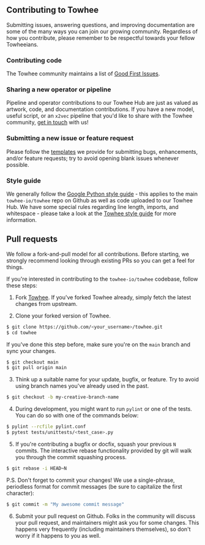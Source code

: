 ## Contributing to Towhee

Submitting issues, answering questions, and improving documentation are some of the many ways you can join our growing community. Regardless of how you contribute, please remember to be respectful towards your fellow Towheeians.

### Contributing code

The Towhee community maintains a list of [Good First Issues](https://github.com/towhee-io/towhee/contribute).

### Sharing a new operator or pipeline

Pipeline and operator contributions to our Towhee Hub are just as valued as artwork, code, and documentation contributions. If you have a new model, useful script, or an `x2vec` pipeline that you'd like to share with the Towhee community, [get in touch](towhee-team@zilliz.com) with us!

### Submitting a new issue or feature request

Please follow the [templates](https://github.com/towhee-io/towhee/issues/new/choose) we provide for submitting bugs, enhancements, and/or feature requests; try to avoid opening blank issues whenever possible.

### Style guide

We generally follow the [Google Python style guide](https://google.github.io/styleguide/pyguide.html) - this applies to the main `towhee-io/towhee` repo on Github as well as code uploaded to our Towhee Hub. We have some special rules regarding line length, imports, and whitespace - please take a look at the [Towhee style guide](https://github.com/towhee-io/towhee/STYLE_GUIDE.md) for more information.

## Pull requests

We follow a fork-and-pull model for all contributions. Before starting, we strongly recommend looking through existing PRs so you can get a feel for things.

If you're interested in contributing to the `towhee-io/towhee` codebase, follow these steps:

1. Fork [Towhee](https://github.com/towhee-io/towhee). If you've forked Towhee already, simply fetch the latest changes from upstream.

2. Clone your forked version of Towhee.

  ```bash
  $ git clone https://github.com/<your_username>/towhee.git
  $ cd towhee
  ```

  If you've done this step before, make sure you're on the `main` branch and sync your changes.

  ```bash
  $ git checkout main
  $ git pull origin main
  ```

3. Think up a suitable name for your update, bugfix, or feature. Try to avoid using branch names you've already used in the past.

  ```bash
  $ git checkout -b my-creative-branch-name
  ```

4. During development, you might want to run `pylint` or one of the tests. You can do so with one of the commands below:

  ```bash
  $ pylint --rcfile pylint.conf
  $ pytest tests/unittests/<test_case>.py
  ```

5. If you're contributing a bugfix or docfix, squash your previous `N` commits. The interactive rebase functionality provided by git will walk you through the commit squashing process.

  ```bash
  $ git rebase -i HEAD~N
  ```

  P.S. Don't forget to commit your changes! We use a single-phrase, periodless format for commit messages (be sure to capitalize the first character):

  ```bash
  $ git commit -m "My awesome commit message"
  ```

6. Submit your pull request on Github. Folks in the community will discuss your pull request, and maintainers might ask you for some changes. This happens very frequently (including maintainers themselves), so don't worry if it happens to you as well.
